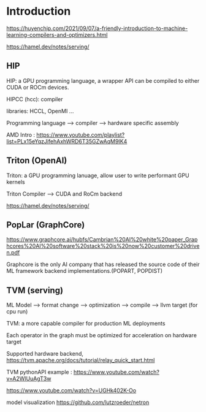 # Introduction

https://huyenchip.com/2021/09/07/a-friendly-introduction-to-machine-learning-compilers-and-optimizers.html

https://hamel.dev/notes/serving/

## HIP
HIP: a GPU programming language, a wrapper API can be compiled to either CUDA or ROCm devices.

HIPCC (hcc): compiler

libraries: HCCL, OpenMI ...

Programming language --> compiler --> hardware specific assembly

AMD Intro : https://www.youtube.com/playlist?list=PLx15eYqzJifehAxhWRD6T35GZwAqM9IK4


## Triton (OpenAI)
Triton: a GPU programming lanuage, allow user to write performant GPU kernels

Triton Compiler --> CUDA and RoCm backend

https://hamel.dev/notes/serving/

## PopLar (GraphCore)
https://www.graphcore.ai/hubfs/Cambrian%20AI%20white%20paper_Graphcores%20AI%20software%20stack%20is%20now%20customer%20driven.pdf

Graphcore is the only AI company that has released the source code of their ML
framework backend implementations.(POPART, POPDIST)


## TVM (serving)
ML Model --> format change --> optimization --> compile --> llvm target (for cpu run)

TVM: a more capable compiler for production ML deployments

Each operator in the graph must be optimized for acceleration on hardware target

Supported hardware backend, https://tvm.apache.org/docs/tutorial/relay_quick_start.html

TVM pythonAPI example : https://www.youtube.com/watch?v=A2WlUuAgT3w

https://www.youtube.com/watch?v=UGHk402K-Oo



model visualization
https://github.com/lutzroeder/netron
